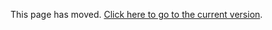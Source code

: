 This page has moved. [Click here to go to the current version](https://github.com/ME3Tweaks/ME3TweaksModManager/blob/staticfiles/documentation/moddesc.ini.md).